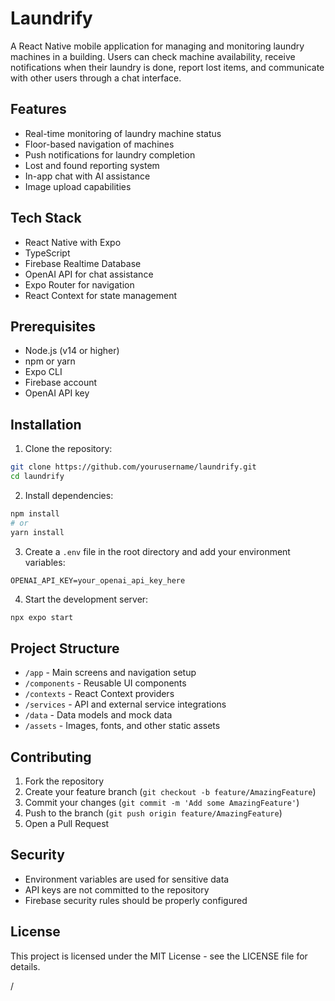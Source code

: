 # Laundrify

A React Native mobile application for managing and monitoring laundry machines in a building. Users can check machine availability, receive notifications when their laundry is done, report lost items, and communicate with other users through a chat interface.

## Features

- Real-time monitoring of laundry machine status
- Floor-based navigation of machines
- Push notifications for laundry completion
- Lost and found reporting system
- In-app chat with AI assistance
- Image upload capabilities

## Tech Stack

- React Native with Expo
- TypeScript
- Firebase Realtime Database
- OpenAI API for chat assistance
- Expo Router for navigation
- React Context for state management

## Prerequisites

- Node.js (v14 or higher)
- npm or yarn
- Expo CLI
- Firebase account
- OpenAI API key

## Installation

1. Clone the repository:
```bash
git clone https://github.com/yourusername/laundrify.git
cd laundrify
```

2. Install dependencies:
```bash
npm install
# or
yarn install
```

3. Create a `.env` file in the root directory and add your environment variables:
```
OPENAI_API_KEY=your_openai_api_key_here
```

4. Start the development server:
```bash
npx expo start
```

## Project Structure

- `/app` - Main screens and navigation setup
- `/components` - Reusable UI components
- `/contexts` - React Context providers
- `/services` - API and external service integrations
- `/data` - Data models and mock data
- `/assets` - Images, fonts, and other static assets

## Contributing

1. Fork the repository
2. Create your feature branch (`git checkout -b feature/AmazingFeature`)
3. Commit your changes (`git commit -m 'Add some AmazingFeature'`)
4. Push to the branch (`git push origin feature/AmazingFeature`)
5. Open a Pull Request

## Security

- Environment variables are used for sensitive data
- API keys are not committed to the repository
- Firebase security rules should be properly configured

## License

This project is licensed under the MIT License - see the LICENSE file for details.




        
 







/
